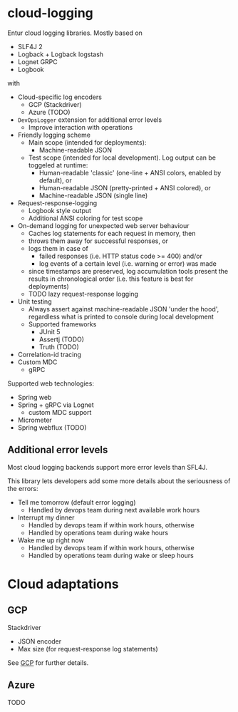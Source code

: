 # cloud-logging
Entur cloud logging libraries. Mostly based on

 * SLF4J 2
 * Logback + Logback logstash
 * Lognet GRPC
 * Logbook

with

 * Cloud-specific log encoders
   * GCP (Stackdriver)
   * Azure (TODO)
 * `DevOpsLogger` extension for additional error levels 
   * Improve interaction with operations
 * Friendly logging scheme
   * Main scope (intended for deployments):
     * Machine-readable JSON 
   * Test scope (intended for local development). Log output can be toggeled at runtime:
     * Human-readable 'classic' (one-line + ANSI colors, enabled by default), or
     * Human-readable JSON (pretty-printed + ANSI colored), or
     * Machine-readable JSON (single line)
 * Request-response-logging
     * Logbook style output
     * Additional ANSI coloring for test scope
 * On-demand logging for unexpected web server behaviour
     * Caches log statements for each request in memory, then
     * throws them away for successful responses, or
     * logs them in case of 
       * failed responses (i.e. HTTP status code >= 400) and/or
       * log events of a certain level (i.e. warning or error) was made
     * since timestamps are preserved, log accumulation tools present the results in chronological order (i.e. this feature is best for deployments)
     * TODO lazy request-response logging
 * Unit testing
   * Always assert against machine-readable JSON 'under the hood', regardless what is printed to console during local development
   * Supported frameworks
     * JUnit 5
     * Assertj (TODO)
     * Truth (TODO)
 * Correlation-id tracing
 * Custom MDC
     * gRPC

Supported web technologies:

 * Spring web
 * Spring + gRPC via Lognet
   * custom MDC support 
 * Micrometer
 * Spring webflux (TODO)

## Additional error levels
Most cloud logging backends support more error levels than SFL4J. 

This library lets developers add some more details about the seriousness of the errors:

* Tell me tomorrow (default error logging)
    * Handled by devops team during next available work hours
* Interrupt my dinner
    * Handled by devops team if within work hours, otherwise
    * Handled by operations team during wake hours
* Wake me up right now
    * Handled by devops team if within work hours, otherwise
    * Handled by operations team during wake or sleep hours

# Cloud adaptations

## GCP
Stackdriver 

 * JSON encoder
 * Max size (for request-response log statements)

See [GCP](gcp) for further details.

## Azure
TODO

